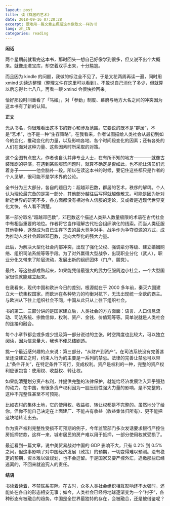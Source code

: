 ```yaml
---
layout: post
title: 读《群居的艺术》
date: 2018-09-16 07:20:28
excerpt: 很难用一篇文章去概括这本像散文一样的书
lang: zh_CN
categories: reading
---
```


**闲话**

两个星期前就看完这本书，那时回头一想自己好像学到很多，但又说不出个大概来。就像走进宝库，却空着双手出来，十分尴尬。

而且因为 kindle 的问题，我做的标注全不见了。于是又花两周再读一遍，同时用 xmind 边读边整理（整理文件在[这里](https://github.com/yiyizym/xmind/blob/master/群居的艺术.xmind)可以看到）。不敢说自己消化了多少，但就算以后忘得七七八八，再看一眼 xmind 会很快捡回来。

恰好那段时间重看了「笃姬」，对「参勤」制度、幕府与地方大名之间的冲突因为这本书有了新的认知。

**正文**

光从书名，你很难看出这本书的野心和涉及范围。它要说的既不是“群居”，不是“艺术”，也不是一种“生存策略”。在我看来，作者试图描绘人类社会从最初到如今的变化，推动变化的力量，以及影响各地、各个时间段变化的因素；还有各处的人们在面对这种力量、这些因素时所采取的对策。

这个企图有点宏大，作者也自认并非专业人士，在有所不知的地方————就像古装戏剧的导演，在遇到某些服饰问题时，就算不确定是否如此，也不能让演员们光着身子————他会脑补一段。所以在读这本书的时候，要记住这些都只是作者的个人见解，很可能不是学术界的公论。

全书分为三大部分，各自的题目为：超越邓巴数，群居的艺术，秩序的解耦。个人认为理论最完备的是第一部分，其他部分越往后写得就越像散文。可能是因为针对新近世界的研究不多，各方面都没有相对令人信服的定论，又或者是近现代世界变化太快，令人看不清楚。

第一部分取名“超越邓巴数”，邓巴数这个描述人类熟人数量极限的术语在古代社会中有相当重要的地位。作者将它当作理解古代社会组织演化的线索。而当人类征服其他物种，逐渐成为自已生存下去的最大竞争对手，战争作为争夺资源的方式，成为推动人类社会超越邓巴数，走向大型化的强大力量。

此后，为解决大型化社会内部冲突，出现了强化父权、强调辈分等级、建立婚姻网络、组织司法系统等等手段。为了对外赢得大型战争，出现职业分化（武人），职业分化又带来了阶层流动，发展出新的组织团体（门户、朋党）。

最终，等这些都成熟起来，如果能凭借最强大的武力征服周边小社会，一个大型国家很快就能建立起来。

在我看来，现代中国和欧洲今日的差别，根源就在于 2000 多年前，秦灭六国建立大一统集权国家。而欧洲在各种势力的均衡对抗下，无法出现统一全欧的霸主。与欧洲从下往上组织社会不同，中国从此只从上往下组织社会。

书的第二、三部分讲的是国家建立后，人类社会的方方面面：语言、人口信息流动、司法系统、宗教信仰，权利、资产、金钱、价值观等等。简单说就是人类社会的连接和融合。

每个小章节都会或多或少提及第一部分说过的主张，时空跨度也比较大，可以独立阅读，因为信息量大，我也不便总结剧透。

挑一个最近感兴趣的点来说：第三部分，“从财产到资产”。在司法系统没有完善甚至还没建立之时，约束人行为的主要是一系列的禁忌。法律的完善让禁忌可以带上“条件开关”，在特定条件下可行，变成权利。资产是权利的一种，完整的资产权利应该包含：使用权、收益权、转让权。

如果能清楚划分资产权利，并提供完整的法律保护，就能给经济发展注入异乎强劲的动力。在中国，有很多资产权利因为一股压倒性强大力量的影响，是不完整的，这种不完整性甚至不可预期。

比如农村的集体土地，它的使用权、收益权、转让权都是不完整的。虽然地分了给你，但你不能自己决定在上面建厂、不能占有收益（收益集体归所有）、更不能把这块地转让出去。

作为资产权利完整性受损不可预期的例子，今年监管部门多次发话要求银行严控住房抵押贷款，这样一来，城市居民的房产难以用于抵押，一部分使用权就受损了。

最近看到一篇文章，说中美贸易战对中国的 GDP 影响不大，只有 0.2% 到 0.5% 之间，但这事影响了对中国经济发展（政策）的预期，一切变得难以预测。没有稳定的预期，资本难以做规划，也不会逗留。于是国家又要严控外汇，追缴那些已经逃离的，不回来就追究人的责任。

**结语**

书读着读着，不禁联系实际。在古时，众多人类社会组织相互影响还不太强时，还能处在各自的形态相安无事；如今，人类社会已经将地球逐渐变为一个“村子”，各种形态有被融合的趋势。中国是全世界最独特的存在，会被融合，还是被借鉴呢？
